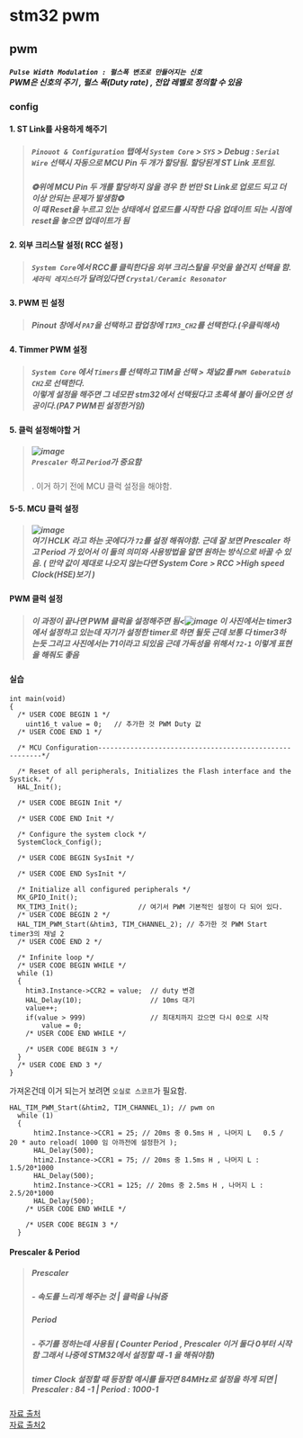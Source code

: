 # stm32 pwm
## pwm
##### ```Pulse Width Modulation : 펄스폭 변조로 만들어지는 신호```<br>PWM은 신호의 주기 , 펄스 폭(Duty rate) , 전압 레벨로 정의할 수 있음

### config
#### 1. ST Link를 사용하게 해주기
> ##### `Pinouot & Configuration` 탭에서 `System Core` > `SYS` > Debug : `Serial Wire` 선택시 자동으로 MCU Pin 두 개가 할당됨. 할당된게 ST Link 포트임.
> ##### ❂위에 MCU Pin 두 개를 할당하지 않을 경우 한 번만 St Link로 업로드 되고 더 이상 안되는 문제가 발생함❂<br> 이 때 Reset을 누르고 있는 상태에서 업로드를 시작한 다음 업데이트 되는 시점에 reset을 놓으면 업데이트가 됨
#### 2. 외부 크리스탈 설정( RCC 설정 )
> ##### `System Core`에서 RCC를 클릭한다음 외부 크리스탈을 무엇을 쓸건지 선택을 함.<br>`세라믹 레지스터`가 달려있다면 `Crystal/Ceramic Resonator`
#### 3. PWM 핀 설정
> ##### Pinout 창에서 `PA7`을 선택하고 팝업창에 `TIM3_CH2`를 선택한다.(우클릭해서)<br>
#### 4. Timmer PWM 설정
> ##### `System Core` 에서 `Timers`를 선택하고 TIM을 선택 > 채널2를 `PWM Geberatuib CH2`로 선택한다.<br>이렇게 설정을 해주면 그 네모판 stm32에서 선택됬다고 초록색 불이 들어오면 성공이다.(PA7 PWM핀 설정한거임)
#### 5. 클럭 설정해야할 거
> ##### ![image](https://user-images.githubusercontent.com/80656700/185403772-672a57bf-dca7-463f-9b01-973d1e97c50c.png)<br>`Prescaler` 하고 `Period`가 중요함
> . 이거 하기 전에 MCU 클럭 설정을 해야함.
#### 5-5. MCU 클럭 설정
> ##### ![image](https://user-images.githubusercontent.com/80656700/185637352-4e452453-026d-45c6-912a-a7c88543d231.png)<br> 여기 HCLK 라고 하는 곳에다가 `72`를 설정 해줘야함. 근데 잘 보면 Prescaler 하고 Period 가 있어서 이 둘의 의미와 사용방법을 알면 원하는 방식으로 바꿀 수 있음. ( 만약 값이 제대로 나오지 않는다면 System Core > RCC >High speed Clock(HSE)보기 )
#### PWM 클럭 설정
> ##### 이 과정이 끝나면 PWM 클럭을 설정해주면 됨<![image](https://user-images.githubusercontent.com/80656700/185646189-a71c9cd6-7409-4040-83ac-75b393a35d87.png) 이 사진에서는 timer3에서 설정하고 있는데 자기가 설정한 timer로 하면 될듯 근데 보통 다 timer3하는듯 그리고 사진에서는 71이라고 되있음 근데 가독성을 위해서 `72-1` 이렇게 표현을 해줘도 좋음

#### 실습
```
int main(void)
{
  /* USER CODE BEGIN 1 */
	uint16_t value = 0;   // 추가한 것 PWM Duty 값
  /* USER CODE END 1 */

  /* MCU Configuration--------------------------------------------------------*/

  /* Reset of all peripherals, Initializes the Flash interface and the Systick. */
  HAL_Init();

  /* USER CODE BEGIN Init */

  /* USER CODE END Init */

  /* Configure the system clock */
  SystemClock_Config();

  /* USER CODE BEGIN SysInit */

  /* USER CODE END SysInit */

  /* Initialize all configured peripherals */
  MX_GPIO_Init();
  MX_TIM3_Init();               // 여기서 PWM 기본적인 설정이 다 되어 있다.
  /* USER CODE BEGIN 2 */
  HAL_TIM_PWM_Start(&htim3, TIM_CHANNEL_2); // 추가한 것 PWM Start timer3의 채널 2
  /* USER CODE END 2 */

  /* Infinite loop */
  /* USER CODE BEGIN WHILE */
  while (1)
  {
  	htim3.Instance->CCR2 = value;  // duty 변경
  	HAL_Delay(10);                 // 10ms 대기
  	value++;
  	if(value > 999)                // 최대치까지 갔으면 다시 0으로 시작
  		value = 0;
    /* USER CODE END WHILE */

    /* USER CODE BEGIN 3 */
  }
  /* USER CODE END 3 */
}
```
가져온건데 이거 되는거 보려면 `오실로 스코프`가 필요함.

```
HAL_TIM_PWM_Start(&htim2, TIM_CHANNEL_1); // pwm on
  while (1)
  {
	  htim2.Instance->CCR1 = 25; // 20ms 중 0.5ms H , 나머지 L   0.5 / 20 * auto reload( 1000 임 아까전에 설정한거 );
	  HAL_Delay(500);
	  htim2.Instance->CCR1 = 75; // 20ms 중 1.5ms H , 나머지 L : 1.5/20*1000
	  HAL_Delay(500);
	  htim2.Instance->CCR1 = 125; // 20ms 중 2.5ms H , 나머지 L : 2.5/20*1000
	  HAL_Delay(500);
    /* USER CODE END WHILE */

    /* USER CODE BEGIN 3 */
  }
  ```

#### Prescaler & Period
> ##### Prescaler
> ##### - 속도를 느리게 해주는 것 | 클럭을 나눠줌
> ##### Period
> ##### - 주기를 정하는데 사용됨 ( Counter Period , Prescaler 이거 둘다 0부터 시작함 그래서 나중에 STM32에서 설정할 때 -1 을 해줘야함)
> ##### timer Clock 설정할 때 등장함 예시를 들자면 84MHz로 설정을 하게 되면 | Prescaler : 84 -1 | Period : 1000-1 

<a href="https://dkeemin.com/stm32f0xx-pwm-%EC%84%A4%EC%A0%95-%EB%B6%80%EB%A1%9D-%EC%84%A4%EB%AA%85/">자료 출처</a><br>
<a href="https://m.blog.naver.com/chandong83/221900888917">자료 출처2</a>
